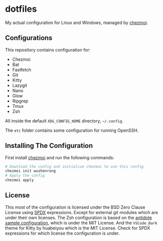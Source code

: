 # dotfiles

My actual configuration for Linux and Windows, managed by
[chezmoi](https://chezmoi.io).

## Configurations

This repository contains configuration for:

- Chezmoi
- Bat
- Fastfetch
- Git
- Kitty
- Lazygit
- Nano
- Glow
- Ripgrep
- Tmux
- Zsh

All inside the default `XDG_CONFIG_HOME` directory, `~/.config`.

The `etc` folder contains some configuration for running OpenSSH.

## Installing The Configuration

First install [chezmoi](https://chezmoi.io/install) and run the following
commands:

```bash
# Download the config and initialize chezmoi to use this config
chezmoi init wushenrong
# Apply the config
chezmoi apply
```

## License

This most of the configuration is licensed under the BSD Zero Clause License
using [SPDX](https://spdx.dev) expressions. Except for external git modules
which are under their own licenses. The Zsh configuration is based on the
[antidote sample configuration][antidote], which is under the MIT License. And
the `VSCode_Dark` theme for Kitty by huabeiyou which is the MIT License. Check
for SPDX expressions for which license the configuration is under.

[lazyvim]: https://github.com/LazyVim/starter
[antidote]: https://github.com/getantidote/zdotdir

